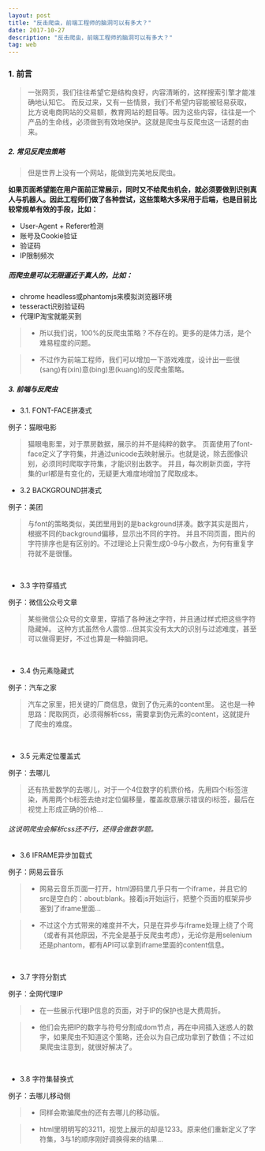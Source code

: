 ```yaml
---
layout: post
title: "反击爬虫，前端工程师的脑洞可以有多大？"
date: 2017-10-27 
description: "反击爬虫，前端工程师的脑洞可以有多大？"
tag: web
--- 
```


  

### 1. 前言

> 一张网页，我们往往希望它是结构良好，内容清晰的，这样搜索引擎才能准确地认知它。
而反过来，又有一些情景，我们不希望内容能被轻易获取，比方说电商网站的交易额，教育网站的题目等。因为这些内容，往往是一个产品的生命线，必须做到有效地保护。这就是爬虫与反爬虫这一话题的由来。

##### 2. 常见反爬虫策略

>但是世界上没有一个网站，能做到完美地反爬虫。

**如果页面希望能在用户面前正常展示，同时又不给爬虫机会，就必须要做到识别真人与机器人。因此工程师们做了各种尝试，这些策略大多采用于后端，也是目前比较常规单有效的手段，比如：**


- User-Agent + Referer检测
- 账号及Cookie验证
- 验证码
- IP限制频次

##### 而爬虫是可以无限逼近于真人的，比如：


- chrome headless或phantomjs来模拟浏览器环境
- tesseract识别验证码
- 代理IP淘宝就能买到


>- 所以我们说，100%的反爬虫策略？不存在的。更多的是体力活，是个难易程度的问题。

>- 不过作为前端工程师，我们可以增加一下游戏难度，设计出一些很(sang)有(xin)意(bing)思(kuang)的反爬虫策略。

##### 3. 前端与反爬虫

- 3.1.  FONT-FACE拼凑式

例子：猫眼电影

> 猫眼电影里，对于票房数据，展示的并不是纯粹的数字。
页面使用了font-face定义了字符集，并通过unicode去映射展示。也就是说，除去图像识别，必须同时爬取字符集，才能识别出数字。
>并且，每次刷新页面，字符集的url都是有变化的，无疑更大难度地增加了爬取成本。


- 3.2  BACKGROUND拼凑式

例子：美团

>与font的策略类似，美团里用到的是background拼凑。数字其实是图片，根据不同的background偏移，显示出不同的字符。
并且不同页面，图片的字符排序也是有区别的。不过理论上只需生成0-9与小数点，为何有重复字符就不是很懂。

</br>

- 3.3 字符穿插式

例子：微信公众号文章

>某些微信公众号的文章里，穿插了各种迷之字符，并且通过样式把这些字符隐藏掉。
这种方式虽然令人震惊…但其实没有太大的识别与过滤难度，甚至可以做得更好，不过也算是一种脑洞吧。
</br>


- 3.4 伪元素隐藏式

例子：汽车之家

>汽车之家里，把关键的厂商信息，做到了伪元素的content里。
这也是一种思路：爬取网页，必须得解析css，需要拿到伪元素的content，这就提升了爬虫的难度。

</br>

- 3.5 元素定位覆盖式

例子：去哪儿
>还有热爱数学的去哪儿，对于一个4位数字的机票价格，先用四个i标签渲染，再用两个b标签去绝对定位偏移量，覆盖故意展示错误的i标签，最后在视觉上形成正确的价格…


###### 这说明爬虫会解析css还不行，还得会做数学题。

- 3.6 IFRAME异步加载式

例子：网易云音乐
>- 网易云音乐页面一打开，html源码里几乎只有一个iframe，并且它的src是空白的：about:blank。接着js开始运行，把整个页面的框架异步塞到了iframe里面…


>- 不过这个方式带来的难度并不大，只是在异步与iframe处理上绕了个弯（或者有其他原因，不完全是基于反爬虫考虑），无论你是用selenium还是phantom，都有API可以拿到iframe里面的content信息。

</br>

- 3.7 字符分割式

例子：全网代理IP

>- 在一些展示代理IP信息的页面，对于IP的保护也是大费周折。

>- 他们会先把IP的数字与符号分割成dom节点，再在中间插入迷惑人的数字，如果爬虫不知道这个策略，还会以为自己成功拿到了数值；不过如果爬虫注意到，就很好解决了。


</br>

- 3.8 字符集替换式

例子：去哪儿移动侧

>- 同样会欺骗爬虫的还有去哪儿的移动版。

>- html里明明写的3211，视觉上展示的却是1233。原来他们重新定义了字符集，3与1的顺序刚好调换得来的结果…